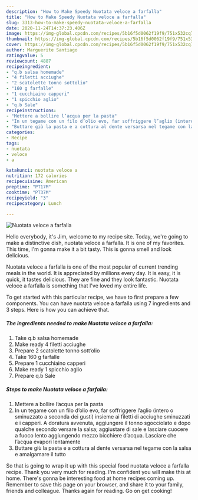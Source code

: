 ```yaml
---
description: "How to Make Speedy Nuotata veloce a farfalla"
title: "How to Make Speedy Nuotata veloce a farfalla"
slug: 3313-how-to-make-speedy-nuotata-veloce-a-farfalla
date: 2020-11-24T14:37:23.406Z
image: https://img-global.cpcdn.com/recipes/5b16f5d0062f19f9/751x532cq70/nuotata-veloce-a-farfalla-recipe-main-photo.jpg
thumbnail: https://img-global.cpcdn.com/recipes/5b16f5d0062f19f9/751x532cq70/nuotata-veloce-a-farfalla-recipe-main-photo.jpg
cover: https://img-global.cpcdn.com/recipes/5b16f5d0062f19f9/751x532cq70/nuotata-veloce-a-farfalla-recipe-main-photo.jpg
author: Marguerite Santiago
ratingvalue: 5
reviewcount: 4887
recipeingredient:
- "q.b salsa homemade"
- "4 filetti acciughe"
- "2 scatolette tonno sottolio"
- "160 g farfalle"
- "1 cucchiaino capperi"
- "1 spicchio aglio"
- "q.b Sale"
recipeinstructions:
- "Mettere a bollire l’acqua per la pasta"
- "In un tegame con un filo d’olio evo, far soffriggere l’aglio (intero o sminuzzato a seconda dei gusti) insieme ai filetti di acciughe sminuzzati e i capperi. A doratura avvenuta, aggiungere il tonno sgocciolato e dopo qualche secondo versare la salsa; aggiustare di sale e lasciare cuocere a fuoco lento aggiungendo mezzo bicchiere d’acqua. Lasciare che l’acqua evapori lentamente"
- "Buttare giù la pasta e a cottura al dente versarsa nel tegame con la salsa e amalgamare il tutto"
categories:
- Recipe
tags:
- nuotata
- veloce
- a

katakunci: nuotata veloce a 
nutrition: 172 calories
recipecuisine: American
preptime: "PT17M"
cooktime: "PT37M"
recipeyield: "3"
recipecategory: Lunch

---
```



![Nuotata veloce a farfalla](https://img-global.cpcdn.com/recipes/5b16f5d0062f19f9/751x532cq70/nuotata-veloce-a-farfalla-recipe-main-photo.jpg)

Hello everybody, it's Jim, welcome to my recipe site. Today, we're going to make a distinctive dish, nuotata veloce a farfalla. It is one of my favorites. This time, I'm gonna make it a bit tasty. This is gonna smell and look delicious.



Nuotata veloce a farfalla is one of the most popular of current trending meals in the world. It is appreciated by millions every day. It is easy, it is quick, it tastes delicious. They are fine and they look fantastic. Nuotata veloce a farfalla is something that I've loved my entire life.


To get started with this particular recipe, we have to first prepare a few components. You can have nuotata veloce a farfalla using 7 ingredients and 3 steps. Here is how you can achieve that.

<!--inarticleads1-->

##### The ingredients needed to make Nuotata veloce a farfalla:

1. Take q.b salsa homemade
1. Make ready 4 filetti acciughe
1. Prepare 2 scatolette tonno sott’olio
1. Take 160 g farfalle
1. Prepare 1 cucchiaino capperi
1. Make ready 1 spicchio aglio
1. Prepare q.b Sale




<!--inarticleads2-->

##### Steps to make Nuotata veloce a farfalla:

1. Mettere a bollire l’acqua per la pasta
1. In un tegame con un filo d’olio evo, far soffriggere l’aglio (intero o sminuzzato a seconda dei gusti) insieme ai filetti di acciughe sminuzzati e i capperi. A doratura avvenuta, aggiungere il tonno sgocciolato e dopo qualche secondo versare la salsa; aggiustare di sale e lasciare cuocere a fuoco lento aggiungendo mezzo bicchiere d’acqua. Lasciare che l’acqua evapori lentamente
1. Buttare giù la pasta e a cottura al dente versarsa nel tegame con la salsa e amalgamare il tutto




So that is going to wrap it up with this special food nuotata veloce a farfalla recipe. Thank you very much for reading. I'm confident you will make this at home. There's gonna be interesting food at home recipes coming up. Remember to save this page on your browser, and share it to your family, friends and colleague. Thanks again for reading. Go on get cooking!
